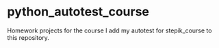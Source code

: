 # python_autotest_course
Homework projects for the course
I add my autotest for stepik_course to this repository.
